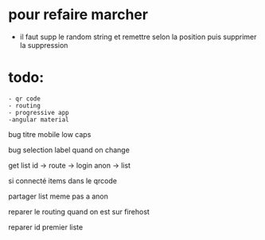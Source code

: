 # pour refaire marcher 
 - il faut supp le random string et remettre selon
 la position puis supprimer la suppression

# todo:
    - qr code
    - routing
    - progressive app
    -angular material

bug titre mobile low caps

bug selection label quand on change

get list id -> route -> login anon -> list

si connecté items dans le qrcode

partager list meme pas a anon

reparer le routing quand on est sur firehost

reparer id premier liste